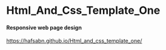 # Html_And_Css_Template_One
#### Responsive web page design
https://hafsabn.github.io/Html_and_css_template_one/

